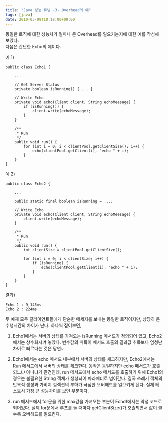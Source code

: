 ```yaml
---
title: "Java 성능 튜닝 -3- Overhead의 예"
tags: [java]
date: 2010-03-09T10:18:00+09:00
---
```


동일한 로직에 대한 성능차가 얼마나 큰 Overhead를 일으키는지에 대한 예를 작성해 보았다.  
다음은 간단한 Echo의 예이다.  
  
예 1)
```
public class Echo1 {
 
    ...
 
    // Get Server Status
    private boolean isRunning() { ... }
 
    // Write Echo
    private void echo(Client client, String echoMeesage) {
        if (isRunning()) {
            client.write(echoMessage);
        }
    }
 
    /**
     * Run
     */
    public void run() {
        for (int i = 0; i < clientPool.getClientSize(); i++) {
            echo(clientPool.getClient(i), "echo " + i);
        }
    }
}
```
  
예 2)  
```
public class Echo2 {
 
    ...
 
    public static final boolean isRunning = ...;
 
    // Write Echo
    private void echo(Client client, String echoMeesage) {
        client.write(echoMessage);
    }
 
    /**
     * Run
     */
    public void run() {
        int clientSize = clientPool.getClientSize();
 
        for (int i = 0; i < clientSize; i++) {
            if (isRunning) {           
                echo(clientPool.getClient(i), "echo " + i);
            }
        }
    }
}
```
  
결과)  
```
Echo 1 : 9,145ms  
Echo 2 : 224ms  
```
  
두 예제 모두 클라이언트들에게 단순한 메세지를 보내는 동일한 로직이지만, 상당히 큰 수행시간의 차이가 난다. 하나씩 짚어보면,  
  
1. Echo1에서는 서버의 상태를 가져오는 isRunning 메서드가 정의되어 있고, Echo2에서는 상수화시켜 놓았다. 변수값의 취득이 메서드 호출의 결과값 취득보다 엄청난 차이로 빠르다는 것은 당연~  
  
2. Echo1에서는 echo 메서드 내부에서 서버의 상태를 체크하지만, Echo2에서는 Run 메서드에서 서버의 상태를 체크한다. 동작은 동일하지만 echo 메서드가 호출되느냐 아니냐가 관건인데, run 메서드에서 echo 메서드를 호출하기 위해 Echo1의 경우는 불필요한 String 객체가 생성되어 파라메터로 넘어간다. 결국 쓰레기 객체의 반복적 생성과 가비지 컬렉션의 부하가 극심한 오버헤드를 일으키게 된다. 실제 테스트시 가장 큰 성능차이를 보인 부분이다.  
  
3. run 메서드에서 for문을 위한 max값을 가져오는 부분이 Echo1에서는 악성 코드로 되어있다. 실제 for문에서 루프를 돌 때마다 getClientSize()가 호출되면서 값이 클수록 오버헤드를 일으킨다.
